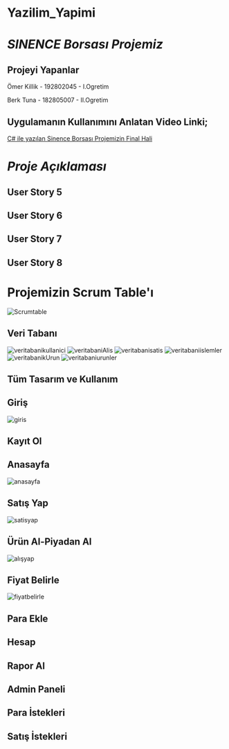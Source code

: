 # Yazilim_Yapimi
# *SINENCE Borsası Projemiz*

## Projeyi Yapanlar
Ömer Killik - 192802045 - I.Ogretim

Berk Tuna - 182805007 - II.Ogretim

## Uygulamanın Kullanımını Anlatan Video Linki;
[C# ile yazılan Sinence Borsası Projemizin Final Hali](https://www.youtube.com/watch?v=OelW3Pob4Rc)
# *Proje Açıklaması*

## User Story 5



## User Story 6

## User Story 7

## User Story 8

# Projemizin Scrum Table'ı
![Scrumtable](https://user-images.githubusercontent.com/70074665/122679460-a1fe7c80-d1f3-11eb-90ad-4be0a12c4339.png)

## Veri Tabanı
![veritabanikullanici](https://user-images.githubusercontent.com/70074665/122679467-ad51a800-d1f3-11eb-98f0-e46d34c58d5f.png)
![veritabaniAlis](https://user-images.githubusercontent.com/70074665/122679476-b5a9e300-d1f3-11eb-9a91-934f0d6bdb8f.png)
![veritabanisatis](https://user-images.githubusercontent.com/70074665/122679481-bb9fc400-d1f3-11eb-90a4-7b23b9150278.png)
![veritabaniislemler](https://user-images.githubusercontent.com/70074665/122679492-c4909580-d1f3-11eb-9ccf-fe7f882b9cc9.png)
![veritabanikUrun](https://user-images.githubusercontent.com/70074665/122679499-c8bcb300-d1f3-11eb-9c18-7fb455551ee4.png)
![veritabaniurunler](https://user-images.githubusercontent.com/70074665/122679501-ca867680-d1f3-11eb-85d4-7a44246ed088.png)



## Tüm Tasarım ve Kullanım

## Giriş
![giris](https://user-images.githubusercontent.com/70074665/122679720-a11a1a80-d1f4-11eb-9875-9ae2f4053212.png)
## Kayıt Ol

## Anasayfa
![anasayfa](https://user-images.githubusercontent.com/70074665/122679762-c73fba80-d1f4-11eb-9df0-e62b4e560b5e.png)
## Satış Yap
![satisyap](https://user-images.githubusercontent.com/70074665/122679831-1259cd80-d1f5-11eb-827c-371954c1bf97.png)
## Ürün Al-Piyadan Al
![alışyap](https://user-images.githubusercontent.com/70074665/122680002-e4c15400-d1f5-11eb-972d-6f66d818a52f.png)

## Fiyat Belirle
![fiyatbelirle](https://user-images.githubusercontent.com/70074665/122680133-7761f300-d1f6-11eb-87de-444e99c4bc9d.png)

## Para Ekle

## Hesap

## Rapor Al

## Admin Paneli

## Para İstekleri

## Satış İstekleri

